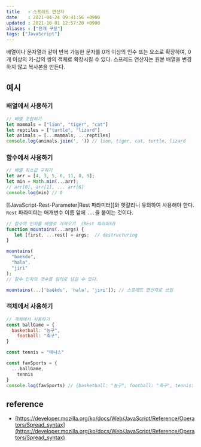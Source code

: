 ```yaml
---
title   : 스프레드 연산자 
date    : 2021-04-24 09:41:56 +0900
updated : 2021-10-01 12:57:20 +0900
aliases : ["전개 구문"]
tags: ["JavaScript"]
---
```

배열이나 문자열과 같이 반복 가능한 문자를 0개 이상의 인수 또는 요소로 확장하여, 0개 이상의 키-값의 쌍의 객체로 확장시킬 수 있다. 
스프레드 연산자는 원본 배열을 변경하지 않고 복사본을 만든다.  

## 예시 
### 배열에서 사용하기 
```javascript
// 배열 조합하기  
let mammals = ["lion", "tiger", "cat"]  
let reptiles = ["turtle", "lizard"]  
let animals = [...mammals, ...reptiles]  
console.log(animals.join(', ')) // lion, tiger, cat, turtle, lizard 
```

### 함수에서 사용하기
```javascript
// 배열 최소값 구하기  
let arr = [4, 3, 5, 6, 11, 0, 9];
let min = Math.min(...arr);
// arr[0], arr[1], ... arr[6]
console.log(min) // 0 
```

[[JavaScript-Rest-Parameter|Rest 파라미터]]와 헷갈리니 유의하여 사용해야 한다.  `Rest` 파라미터는 매개변수 이름 앞에 `...`을 붙이는 것이다.
```javascript
// 함수의 인자를 배열로 가져오기  (Rest 파라미터)
function mountains(...args) {
   let [first, ...rest] = args;  // destructuring
}

mountains(
  "baekdu",
  "hala", 
  "jiri"
);
// 함수 인자의 갯수를 임의로 넘길 수 있다.  

mountains(...['baekdu', 'hala', 'jiri']); // 스프레드 연산자로 쓰임 
```

### 객체에서 사용하기 
```javascript
// 객체에서 사용하기  
const ballGame = {
  basketball: "농구",
	football: "축구",
}

const tennis = "테니스"

const favSports = {
  ...ballGame,
	tennis 
}
console.log(favSports) // {basketball: "농구", football: "축구", tennis: "테니스"}

```
  
  
## reference 
- [https://developer.mozilla.org/ko/docs/Web/JavaScript/Reference/Operators/Spread_syntax](https://developer.mozilla.org/ko/docs/Web/JavaScript/Reference/Operators/Spread_syntax)
